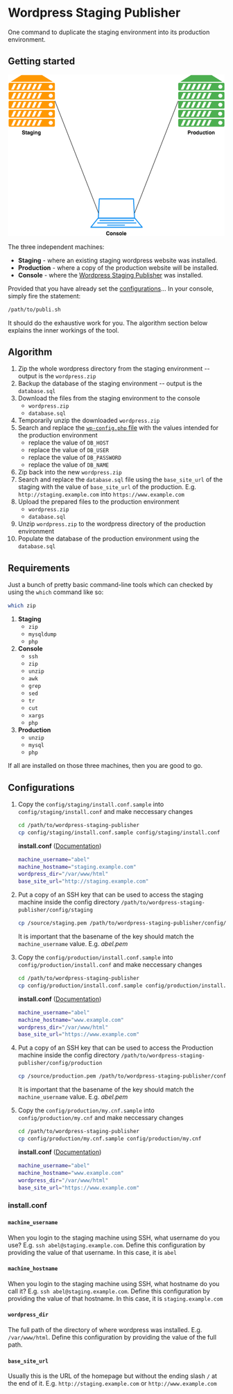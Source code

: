 # Wordpress Staging Publisher

One command to duplicate the staging environment into its production environment.

## Getting started

![The console, the staging, and the production](docs/images/wordpress-staging-publisher.basic.png?raw=true "Title")

The three independent machines:
 - **Staging** - where an existing staging wordpress website was installed.
 - **Production** - where a copy of the production website will be installed.
 - **Console** - where the [Wordpress Staging Publisher](https://github.com/InternationalRiceResearchInstitute/wordpress-staging-publisher) was installed.

Provided that you have already set the [configurations](#configurations)... In your console, simply fire the statement:

```bash
/path/to/publi.sh
```

It should do the exhaustive work for you. The algorithm section below explains the inner workings of the tool.

## Algorithm

1. Zip the whole wordpress directory from the staging environment -- output is the `wordpress.zip`
2. Backup the database of the staging environment -- output is the `database.sql`
3. Download the files from the staging environment to the console
   - `wordpress.zip`
   - `database.sql`
4. Temporarily unzip the downloaded `wordpress.zip`
5. Search and replace the [`wp-config.php` file](https://wordpress.org/support/article/editing-wp-config-php/) with the values intended for the production environment
   - replace the value of `DB_HOST`
   - replace the value of `DB_USER`
   - replace the value of `DB_PASSWORD`
   - replace the value of `DB_NAME`
6. Zip back into the new `wordpress.zip`
7. Search and replace the `database.sql` file using the `base_site_url` of the staging with the value of `base_site_url` of the production. E.g. `http://staging.example.com` into `https://www.example.com`
8. Upload the prepared files to the production environment
   - `wordpress.zip`
   - `database.sql`
9. Unzip `wordpress.zip` to the wordpress directory of the production environment
10. Populate the database of the production environment using the `database.sql`

## Requirements

Just a bunch of pretty basic command-line tools which can checked by using the `which` command like so:

```bash
which zip
```

1. **Staging**
   - `zip`
   - `mysqldump`
   - `php`
2. **Console**
   - `ssh`
   - `zip`
   - `unzip`
   - `awk`
   - `grep`
   - `sed`
   - `tr`
   - `cut`
   - `xargs`
   - `php`
3. **Production**
   - `unzip`
   - `mysql`
   - `php`

If all are installed on those three machines, then you are good to go.

## Configurations

1. Copy the `config/staging/install.conf.sample` into `config/staging/install.conf` and make neccessary changes
   ```bash
   cd /path/to/wordpress-staging-publisher
   cp config/staging/install.conf.sample config/staging/install.conf
   ```

   **install.conf** ([Documentation](#installconf))
   ```bash
   machine_username="abel"
   machine_hostname="staging.example.com"
   wordpress_dir="/var/www/html"
   base_site_url="http://staging.example.com"
   ```
2. Put a copy of an SSH key that can be used to access the staging machine inside the config directory `/path/to/wordpress-staging-publisher/config/staging`
   ```bash
   cp /source/staging.pem /path/to/wordpress-staging-publisher/config/staging/abel.pem
   ```
   It is important that the basename of the key should match the `machine_username` value. E.g. *abel.pem*

3. Copy the `config/production/install.conf.sample` into `config/production/install.conf` and make neccessary changes
   ```bash
   cd /path/to/wordpress-staging-publisher
   cp config/production/install.conf.sample config/production/install.conf
   ```

   **install.conf** ([Documentation](#installconf))
   ```bash
   machine_username="abel"
   machine_hostname="www.example.com"
   wordpress_dir="/var/www/html"
   base_site_url="https://www.example.com"
   ```
4. Put a copy of an SSH key that can be used to access the Production machine inside the config directory `/path/to/wordpress-staging-publisher/config/production`
   ```bash
   cp /source/production.pem /path/to/wordpress-staging-publisher/config/production/abel.pem
   ```
   It is important that the basename of the key should match the `machine_username` value. E.g. *abel.pem*

5. Copy the `config/production/my.cnf.sample` into `config/production/my.cnf` and make neccessary changes
   ```bash
   cd /path/to/wordpress-staging-publisher
   cp config/production/my.cnf.sample config/production/my.cnf
   ```

   **install.conf** ([Documentation](#installconf))
   ```bash
   machine_username="abel"
   machine_hostname="www.example.com"
   wordpress_dir="/var/www/html"
   base_site_url="https://www.example.com"
   ```

### install.conf

#### `machine_username`
When you login to the staging machine using SSH, what username do you use? E.g. `ssh abel@staging.example.com`. Define this configuration by providing the value of that username. In this case, it is `abel`

#### `machine_hostname`
When you login to the staging machine using SSH, what hostname do you call it? E.g. `ssh abel@staging.example.com`. Define this configuration by providing the value of that hostname. In this case, it is `staging.example.com`

#### `wordpress_dir`
The full path of the directory of where wordpress was installed. E.g. `/var/www/html`. Define this configuration by providing the value of the full path.

#### `base_site_url`
Usually this is the URL of the homepage but without the ending slash `/` at the end of it. E.g. `http://staging.example.com` or `http://www.example.com`